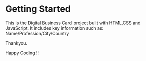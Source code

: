 # Getting Started
This is the Digital Business Card project built with HTML,CSS and JavaScript.
It includes key information such as:
Name/Profession/City/Country

Thankyou.

Happy Coding !!

